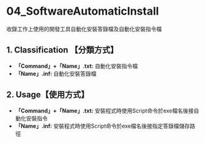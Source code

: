 # 04_SoftwareAutomaticInstall 
收錄工作上使用的開發工具自動化安裝答錄檔及自動化安裝指令檔

## 1. Classification 【分類方式】
- **「Command」+「Name」.txt:** 自動化安裝指令檔
- **「Name」.inf:** 自動化安裝答錄檔   

## 2. Usage【使用方式】
- **「Command」+「Name」.txt:** 安裝程式時使用Script命令於exe檔名後接自動化安裝指令  
- **「Name」.inf:** 安裝程式時使用Script命令於exe檔名後接指定答錄檔儲存路徑
